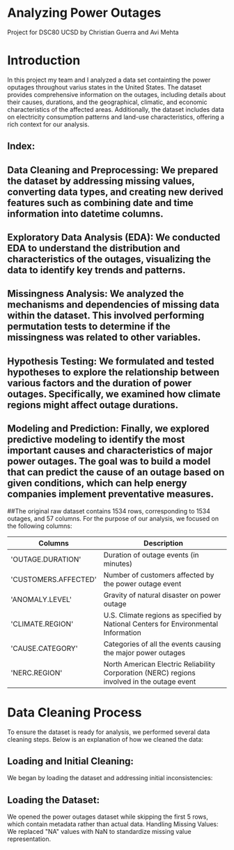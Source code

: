 # Analyzing Power Outages
Project for DSC80 UCSD
by Christian Guerra and Avi Mehta

# Introduction 
In this project my team and I analyzed a data set containting the power oputages throughout varius states in the United States. The dataset provides comprehensive information on the outages, including details about their causes, durations, and the geographical, climatic, and economic characteristics of the affected areas. Additionally, the dataset includes data on electricity consumption patterns and land-use characteristics, offering a rich context for our analysis. 

## Index:

## Data Cleaning and Preprocessing: We prepared the dataset by addressing missing values, converting data types, and creating new derived features such as combining date and time information into datetime columns.

## Exploratory Data Analysis (EDA): We conducted EDA to understand the distribution and characteristics of the outages, visualizing the data to identify key trends and patterns.

## Missingness Analysis: We analyzed the mechanisms and dependencies of missing data within the dataset. This involved performing permutation tests to determine if the missingness was related to other variables.

## Hypothesis Testing: We formulated and tested hypotheses to explore the relationship between various factors and the duration of power outages. Specifically, we examined how climate regions might affect outage durations.

## Modeling and Prediction: Finally, we explored predictive modeling to identify the most important causes and characteristics of major power outages. The goal was to build a model that can predict the cause of an outage based on given conditions, which can help energy companies implement preventative measures.


##The original raw dataset contains 1534 rows, corresponding to 1534 outages, and 57 columns. For the purpose of our analysis, we focused on the following columns:

| Columns| Description |
| ----------- | ----------- |
| 'OUTAGE.DURATION' | Duration of outage events (in minutes) |
| 'CUSTOMERS.AFFECTED'| Number of customers affected by the power outage event|
| 'ANOMALY.LEVEL'| Gravity of natural disaster on power outage|
| 'CLIMATE.REGION'| U.S. Climate regions as specified by National Centers for Environmental Information|
| 'CAUSE.CATEGORY'| Categories of all the events causing the major power outages|
| 'NERC.REGION'| North American Electric Reliability Corporation (NERC) regions involved in the outage event |


# Data Cleaning Process 

To ensure the dataset is ready for analysis, we performed several data cleaning steps. Below is an explanation of how we cleaned the data:

## Loading and Initial Cleaning: 
We began by loading the dataset and addressing initial inconsistencies:

## Loading the Dataset: 
We opened the power outages dataset while skipping the first 5 rows, which contain metadata rather than actual data.
Handling Missing Values: We replaced "NA" values with NaN to standardize missing value representation.

